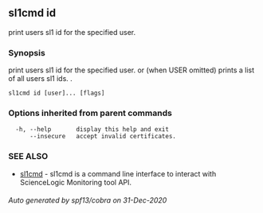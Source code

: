 ## sl1cmd id

print users sl1 id for the specified user.

### Synopsis

print users sl1 id for the specified user.
or (when USER omitted) prints a list of all users sl1 ids.
.

```
sl1cmd id [user]... [flags]
```

### Options inherited from parent commands

```
  -h, --help       display this help and exit
      --insecure   accept invalid certificates.
```

### SEE ALSO

* [sl1cmd](sl1cmd.md)	 - sl1cmd is a command line interface to interact with ScienceLogic Monitoring tool API.

###### Auto generated by spf13/cobra on 31-Dec-2020
